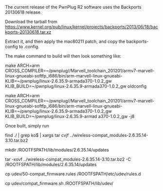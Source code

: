 The current release of the PwnPlug R2 software uses the Backports 20130618 release.

Download the tarball from https://www.kernel.org/pub/linux/kernel/projects/backports/2013/06/18/backports-20130618.tar.xz

Extract it, and then apply the mac80211 patch, and copy the backports-config to
.config.

The make command to build will then look something like:

make ARCH=arm CROSS_COMPILER=~/pwnplug//Marvell_toolchain_201201/armv7-marvell-linux-gnueabi-softfp_i686/bin/arm-marvell-linux-gnueabi- KLIB=~/pwnplug/linux-2.6.35.9-armada370-1.0.2_gw KLIB_BUILD=~/pwnplug/linux-2.6.35.9-armada370-1.0.2_gw oldconfig

make ARCH=arm CROSS_COMPILER=~/pwnplug//Marvell_toolchain_201201/armv7-marvell-linux-gnueabi-softfp_i686/bin/arm-marvell-linux-gnueabi- KLIB=~/pwnplug/linux-2.6.35.9-armada370-1.0.2_gw KLIB_BUILD=~/pwnplug/linux-2.6.35.9-armad
a370-1.0.2_gw -j8

Once built, simply run

find ./ | grep ko$ | xargs tar cvjf ../wireless-compat_modules-2.6.35.14-3.10.tar.bz2

mkdir /ROOTFSPATH/lib/modules/2.6.35.14/updates

tar -xovf ../wireless-compat_modules-2.6.35.14-3.10.tar.bz2 -C /ROOTFSPATH/lib/modules/2.6.35.14/updates

cp udev/50-compat_firmware.rules /ROOTFSPATH/etc/udev/rules.d

cp udev/compat_firmware.sh /ROOTFSPATH/lib/udev/
